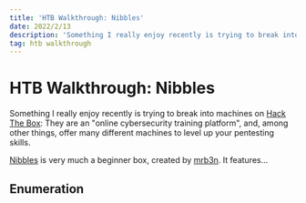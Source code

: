 ```yaml
---
title: 'HTB Walkthrough: Nibbles'
date: 2022/2/13
description: 'Something I really enjoy recently is trying to break into machines on Hack The Box: They are an "online cybersecurity training platform", and, among other things, offer many different machines to level up your pentesting skills.'
tag: htb walkthrough
---
```


# HTB Walkthrough: Nibbles

Something I really enjoy recently is trying to break into machines on [Hack The Box](https://hackthebox.com): They are an "online cybersecurity training platform", and, among other things, offer many different machines to level up your pentesting skills.

[Nibbles](https://app.hackthebox.com/machines/Nibbles) is very much a beginner box, created by [mrb3n](https://app.hackthebox.com/users/2984). It features...

## Enumeration
